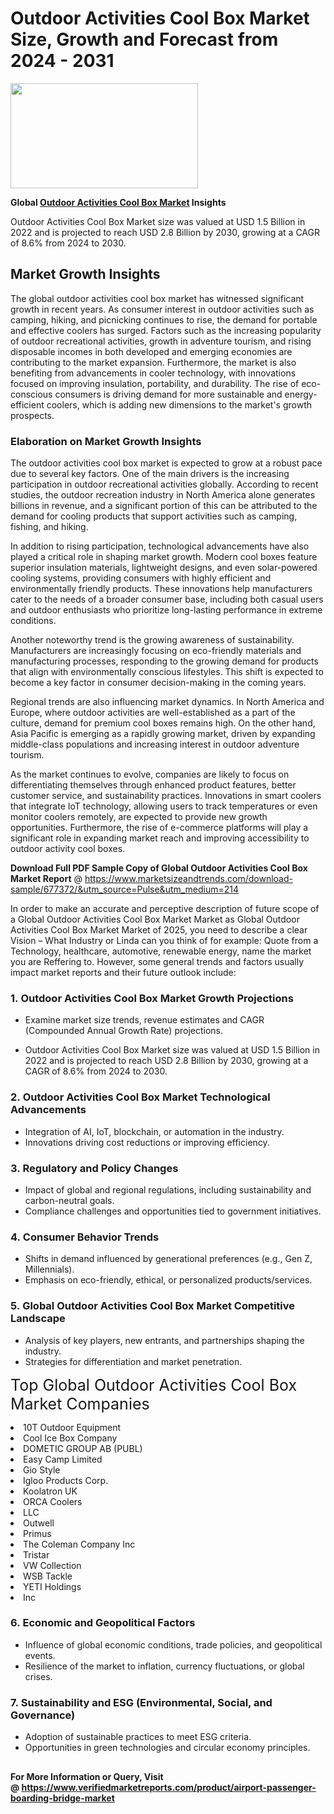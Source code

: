 <H1>Outdoor Activities Cool Box Market Size, Growth and Forecast from 2024 - 2031</H1><img class="aligncenter size-medium wp-image-584254" src="https://thirdeyenews.in/wp-content/uploads/2024/09/Global-Market-Research-300x168.jpeg" alt="" width="300" height="168" /><p><strong>Global&nbsp;<a href="https://www.marketsizeandtrends.com/download-sample/677372/&amp;utm_source=Pulse&amp;utm_medium=214">Outdoor Activities Cool Box Market</a> Insights</strong></p><p>Outdoor Activities Cool Box Market size was valued at USD 1.5 Billion in 2022 and is projected to reach USD 2.8 Billion by 2030, growing at a CAGR of 8.6% from 2024 to 2030.</p><p><h2>Market Growth Insights</h2> <p>The global outdoor activities cool box market has witnessed significant growth in recent years. As consumer interest in outdoor activities such as camping, hiking, and picnicking continues to rise, the demand for portable and effective coolers has surged. Factors such as the increasing popularity of outdoor recreational activities, growth in adventure tourism, and rising disposable incomes in both developed and emerging economies are contributing to the market expansion. Furthermore, the market is also benefiting from advancements in cooler technology, with innovations focused on improving insulation, portability, and durability. The rise of eco-conscious consumers is driving demand for more sustainable and energy-efficient coolers, which is adding new dimensions to the market's growth prospects. </p> <h3>Elaboration on Market Growth Insights</h3> <p>The outdoor activities cool box market is expected to grow at a robust pace due to several key factors. One of the main drivers is the increasing participation in outdoor recreational activities globally. According to recent studies, the outdoor recreation industry in North America alone generates billions in revenue, and a significant portion of this can be attributed to the demand for cooling products that support activities such as camping, fishing, and hiking.</p> <p>In addition to rising participation, technological advancements have also played a critical role in shaping market growth. Modern cool boxes feature superior insulation materials, lightweight designs, and even solar-powered cooling systems, providing consumers with highly efficient and environmentally friendly products. These innovations help manufacturers cater to the needs of a broader consumer base, including both casual users and outdoor enthusiasts who prioritize long-lasting performance in extreme conditions.</p> <p>Another noteworthy trend is the growing awareness of sustainability. Manufacturers are increasingly focusing on eco-friendly materials and manufacturing processes, responding to the growing demand for products that align with environmentally conscious lifestyles. This shift is expected to become a key factor in consumer decision-making in the coming years.</p> <p>Regional trends are also influencing market dynamics. In North America and Europe, where outdoor activities are well-established as a part of the culture, demand for premium cool boxes remains high. On the other hand, Asia Pacific is emerging as a rapidly growing market, driven by expanding middle-class populations and increasing interest in outdoor adventure tourism.</p> <p>As the market continues to evolve, companies are likely to focus on differentiating themselves through enhanced product features, better customer service, and sustainability practices. Innovations in smart coolers that integrate IoT technology, allowing users to track temperatures or even monitor coolers remotely, are expected to provide new growth opportunities. Furthermore, the rise of e-commerce platforms will play a significant role in expanding market reach and improving accessibility to outdoor activity cool boxes.</p> <p></p><p><span class=""><strong>Download Full PDF Sample Copy of Global Outdoor Activities Cool Box Market Report</strong> @ <a href="https://www.marketsizeandtrends.com/download-sample/677372/&amp;utm_source=Pulse&amp;utm_medium=214" target="_blank">https://www.marketsizeandtrends.com/download-sample/677372/&amp;utm_source=Pulse&amp;utm_medium=214</a></span></p><p>In order to make an accurate and perceptive description of future scope of a Global&nbsp;Outdoor Activities Cool Box Market Market as Global&nbsp;Outdoor Activities Cool Box Market Market of 2025, you need to describe a clear Vision &ndash; What Industry or Linda can you think of for example: Quote from a Technology, healthcare, automotive, renewable energy, name the market you are Reffering to. However, some general trends and factors usually impact market reports and their future outlook include:</p><h3>1.&nbsp;<strong>Outdoor Activities Cool Box Market Growth Projections</strong></h3><ul><li>Examine market size trends, revenue estimates and CAGR (Compounded Annual Growth Rate) projections.</li><li><p>Outdoor Activities Cool Box Market size was valued at USD 1.5 Billion in 2022 and is projected to reach USD 2.8 Billion by 2030, growing at a CAGR of 8.6% from 2024 to 2030.</p></li></ul><h3>2.&nbsp;<strong>Outdoor Activities Cool Box Market Technological Advancements</strong></h3><ul><li>Integration of AI, IoT, blockchain, or automation in the industry.</li><li>Innovations driving cost reductions or improving efficiency.</li></ul><h3>3.&nbsp;<strong>Regulatory and Policy Changes</strong></h3><ul><li>Impact of global and regional regulations, including sustainability and carbon-neutral goals.</li><li>Compliance challenges and opportunities tied to government initiatives.</li></ul><h3>4.&nbsp;<strong>Consumer Behavior Trends</strong></h3><ul><li>Shifts in demand influenced by generational preferences (e.g., Gen Z, Millennials).</li><li>Emphasis on eco-friendly, ethical, or personalized products/services.</li></ul><h3>5.&nbsp;<strong>Global Outdoor Activities Cool Box Market Competitive Landscape</strong></h3><ul><li>Analysis of key players, new entrants, and partnerships shaping the industry.</li><li>Strategies for differentiation and market penetration.</li></ul><p data-pm-slice="1 1 []"><span style="color: inherit; font-family: inherit; font-size: 25px;">Top Global Outdoor Activities Cool Box Market Companies</span></p><div class="" data-test-id=""><p><li>10T Outdoor Equipment</li><li> Cool Ice Box Company</li><li> DOMETIC GROUP AB (PUBL)</li><li> Easy Camp Limited</li><li> Gio Style</li><li> Igloo Products Corp.</li><li> Koolatron UK</li><li> ORCA Coolers</li><li> LLC</li><li> Outwell</li><li> Primus</li><li> The Coleman Company Inc</li><li> Tristar</li><li> VW Collection</li><li> WSB Tackle</li><li> YETI Holdings</li><li> Inc</li></p></div><h3>6.&nbsp;<strong>Economic and Geopolitical Factors</strong></h3><ul><li>Influence of global economic conditions, trade policies, and geopolitical events.</li><li>Resilience of the market to inflation, currency fluctuations, or global crises.</li></ul><h3>7.&nbsp;<strong>Sustainability and ESG (Environmental, Social, and Governance)</strong></h3><ul><li>Adoption of sustainable practices to meet ESG criteria.</li><li>Opportunities in green technologies and circular economy principles.</li></ul><h2><strong style="font-size: 14px;">For More Information or Query, Visit @&nbsp;</strong><a style="background-color: #ffffff; font-size: 14px;" href="https://www.marketsizeandtrends.com/report/outdoor-activities-cool-box-market/" target="_blank">https://www.verifiedmarketreports.com/product/airport-passenger-boarding-bridge-market</a></h2>

